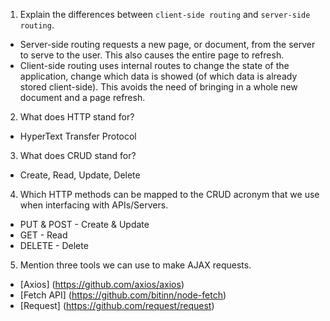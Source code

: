 1. Explain the differences between `client-side routing` and `server-side routing`.
  * Server-side routing requests a new page, or document, from the server to serve to the user. This also causes the entire page to refresh.
  * Client-side routing uses internal routes to change the state of the application, change which data is showed (of which data is already stored client-side). This avoids the need of bringing in a whole new document and a page refresh.

2. What does HTTP stand for?
  * HyperText Transfer Protocol

3. What does CRUD stand for?
  * Create, Read, Update, Delete

4. Which HTTP methods can be mapped to the CRUD acronym that we use when interfacing with APIs/Servers.
  * PUT & POST - Create & Update
  * GET - Read
  * DELETE - Delete

5. Mention three tools we can use to make AJAX requests.
  * [Axios] (https://github.com/axios/axios)
  * [Fetch API] (https://github.com/bitinn/node-fetch)
  * [Request] (https://github.com/request/request)